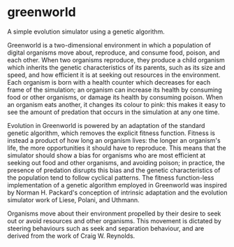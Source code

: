 # greenworld
A simple evolution simulator using a genetic algorithm.

Greenworld is a two-dimensional environment in which a population of digital organisms move about, reproduce, and consume food, poison, and each other. When two organisms reproduce, they produce a child organism which inherits the genetic characteristics of its parents, such as its size and speed, and how efficient it is at seeking out resources in the environment. Each organism is born with a health counter which decreases for each frame of the simulation; an organism can increase its health by consuming food or other organisms, or damage its health by consuming poison. When an organism eats another, it changes its colour to pink: this makes it easy to see the amount of predation that occurs in the simulation at any one time.

Evolution in Greenworld is powered by an adaptation of the standard genetic algorithm, which removes the explicit fitness function. Fitness is instead a product of how long an organism lives: the longer an organism's life, the more opportunities it should have to reproduce. This means that the simulator should show a bias for organisms who are most efficient at seeking out food and other organisms, and avoiding poison; in practice, the presence of predation disrupts this bias and the genetic characteristics of the population tend to follow cyclical patterns. The fitness function-less implementation of a genetic algorithm employed in Greenworld was inspired by Norman H. Packard's conception of intrinsic adaptation and the evolution simulator work of Liese, Polani, and Uthmann.

Organisms move about their environment propelled by their desire to seek out or avoid resources and other organisms. This movement is dictated by steering behaviours such as seek and separation behaviour, and are derived from the work of Craig W. Reynolds.
